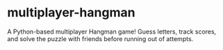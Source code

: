 # multiplayer-hangman
A Python-based multiplayer Hangman game! Guess letters, track scores, and solve the puzzle with friends before running out of attempts.
